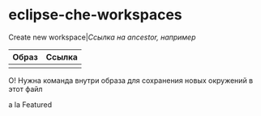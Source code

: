 # eclipse-che-workspaces


Create new workspace|*Ссылка на ancestor, например*

|Образ|Ссылка|
|--|--|
|||


О! Нужна команда внутри образа для сохранения новых окружений в этот файл

a la Featured
